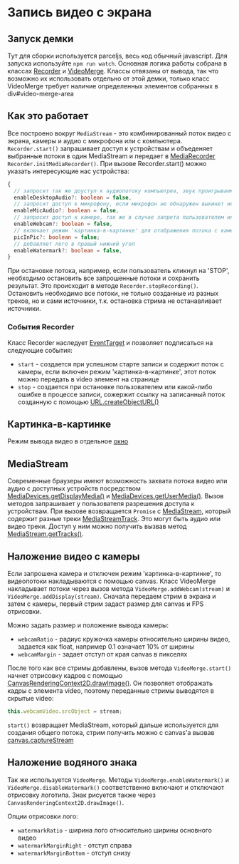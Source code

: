 # Запись видео с экрана

## Запуск демки

Тут для сборки используется parceljs, весь код обычный javascript. Для запуска используйте `npm run watch`. Основная логика работы собрана в классах [Recorder](src/recorder.js) и [VideoMerge](src/video-merge.js). Классы отвязаны от вывода, так что возможно их использовать отдельно от этой демки, только класс VideoMerge требует наличие определенных элементов собранных в div#video-merge-area

## Как это работает

Все построено вокруг `MediaStream` - это комбинированный поток видео с экрана, камеры и аудио с микрофона или с компьютера. `Recorder.start()` запрашивает доступ к устройствам и объеденяет выбранные потоки в один MediaStream и передает в [MediaRecorder](https://developer.mozilla.org/ru/docs/Web/API/MediaRecorder) `Recorder.initMediaRecorder()`. При вызове Recorder.start() можно указать интересующие нас устройства:

```typescript
{
  // запросит так же доуступ к аудиопотоку компьютреа, звук проигрываемый на компьютере попадет в итоговый поток
  enableDesktopAudio?: boolean = false,
  // запросит доступ к микрофону, если микрофон не обнаружен выкинет исключение и отобразится alert
  enableMicAudio?: boolean = false,
  // запросит доступ к камере, так же в случае запрета пользователем или отсутствия устройства будет выкинуто исключеие
  enableWebcam?: boolean = false,
  // включает режим 'картинка-в-картинке' для отображения потока с камеры, в противном случае поток с камеры будет отображет в кружочке слева снизу в углу
  picInPic?: boolean = false;
  // добавляет лого в правый нижний угол
  enableWatermark?: boolean = false,
}
```

При остановке потока, например, если пользователь кликнул на 'STOP', необходимо остановить все запрошенные потоки и сохранить результат. Это происходит в методе `Recorder.stopRecording()`. Остановить необходимо все потоки, не только созданные из разных треков, но и сами источники, т.к. остановка стрима не останавливает источники.

### События Recorder

Класс Recorder наследует [EventTarget](https://developer.mozilla.org/ru/docs/Web/API/EventTarget) и позволяет подписаться на следующие события:

- `start` - создается при успешном старте записи и содержит поток с камеры, если включен режим 'картинка-в-картинке', этот поток можно передать в video элемент на странице
- `stop` - создается при остановке пользователем или какой-либо ошибке в процессе записи, сожержит ссылку на записанный поток созданную с помощью [URL.createObjectURL()](https://developer.mozilla.org/ru/docs/Web/API/URL/createObjectURL)

## Картинка-в-картинке

Режим вывода видео в отдельное [окно](https://css-tricks.com/an-introduction-to-the-picture-in-picture-web-api/)

## MediaStream

Современные браузеры имеют возможность захвата потока видео или аудио с доступных устройств посредством [MediaDevices.getDisplayMedia()](https://developer.mozilla.org/en-US/docs/Web/API/MediaDevices/getDisplayMedia) и [MediaDevices.getUserMedia()](https://developer.mozilla.org/ru/docs/Web/API/MediaDevices/getUserMedia). Вызов методов запрашивает у пользователя разрешения доступа к устройствам. При вызове возвращается `Promise` с [MediaStream](https://developer.mozilla.org/ru/docs/Web/API/MediaStream), который содержит разные треки [MediaStreamTrack](https://developer.mozilla.org/ru/docs/Web/API/MediaStreamTrack). Это могут быть аудио или видео треки. Доступ у ним можно получить вызвав метод [MediaStream.getTracks()](https://developer.mozilla.org/ru/docs/Web/API/MediaStream/getTracks).

## Наложение видео с камеры

Если запрошена камера и отключен режим 'картинка-в-картинке', то видеопотоки накладываются с помощью canvas. Класс VideoMerge накладывает потоки через вызов метода `VideoMerge.addWebcam(stream)` и `VideoMerge.addDisplay(stream)`. Сначала передаем стрим в экрана и затем с камеры, первый стрим задаст размер для canvas и FPS отрисовки.

Можно задать размер и положение вывода камеры:

- `webcamRatio` - радиус кружочка камеры относительно ширины видео, задается как float, например 0.1 означает 10% от ширины
- `webcamMargin` - задает отступ от края canvas в пикселях

После того как все стримы добавлены, вызов метода `VideoMerge.start()` начнет отрисовку кадров с помощью [CanvasRenderingContext2D.drawImage()](https://developer.mozilla.org/ru/docs/Web/API/CanvasRenderingContext2D/drawImage). Он позволяет отображать кадры с элемента video, поэтому переданные стримы выводятся в скрытые video:

```javascript
this.webcamVideo.srcObject = stream;
```

`start()` возвращает MediaStream, который дальше используется для создания общего потока, стрим получить можно с canvas'a вызвав [canvas.captureStream](https://developer.mozilla.org/ru/docs/Web/API/HTMLCanvasElement/captureStream)

## Наложение водяного знака

Так же используется `VideoMerge`. Методы `VideoMerge.enableWatermark()` и `VideoMerge.disableWatermark()` соответственно включают и отключают отрисовку логотипа. Знак рисуется также через `CanvasRenderingContext2D.drawImage()`.

Опции отрисовки лого:

- `watermarkRatio` - ширина лого относительно ширины основного видео
- `watermarkMarginRight` - отступ справа
- `watermarkMarginBottom` - отступ снизу

